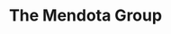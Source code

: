 ---
layout: firm_page
title: "The Mendota Group"
id: "themendotagroup.com"
permalink: "/themendotagroupthemendotagroup.com/"
website: "https://www.themendotagroup.com/"
offices: "Madison (United States)"
investment_stages: "Seed, Series A"
portfolio_companies: ""
portfolio_link: "http://themendotagroup.com/Portfolio"
investment_markets: "Manufacturing, Distribution, Service"
founded_year: "2000"
description: "The Mendota Group acquires small to medium-sized manufacturing, distribution & service businesses. They partner with management teams, providing operational expertise and financial support to facilitate growth and ownership transitions. Their strategy focuses on acquiring businesses under $20MM in revenue needing flexible capital structures."
linkedin: "https://www.linkedin.com/company/the-mendota-group"
twitter: ""
instagram: ""
team_page: "http://themendotagroup.com/Team.html"
investor_type: "Private Equity"
crunchbase: "https://www.crunchbase.com/organization/mendota-venture-capital"
pitchbook: "https://pitchbook.com/profiles/investor/51388-30"

# SEO Optimization
meta_title: "The Mendota Group - VC Firm - projectstartups.com"
meta_description: "The Mendota Group, The Mendota Group acquires small to medium-sized manufacturing, distribution & service businesses. They partner with management teams, providing opera..."
meta_keywords: "The Mendota Group, Manufacturing, Distribution, Service, VC firm, venture capital, startup investor, projectstartups.com"
canonical_url: "https://vc.projectstartups.com/themendotagroupthemendotagroup.com/"
---